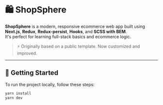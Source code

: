 # 🛍️ ShopSphere

**ShopSphere** is a modern, responsive ecommerce web app built using **Next.js**, **Redux**, **Redux-persist**, **Hooks**, and **SCSS with BEM**.  
It's perfect for learning full-stack basics and ecommerce logic.

> ⚡ Originally based on a public template. Now customized and improved.

---

## 🚀 Getting Started

To run the project locally, follow these steps:

```bash
yarn install
yarn dev
